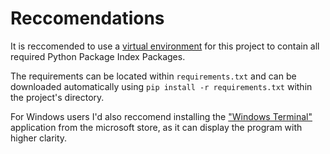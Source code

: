 # Reccomendations
It is reccomended to use a [virtual environment](https://docs.python.org/3/library/venv.html) for this project to contain all required Python Package Index Packages.

The requirements can be located within `requirements.txt` and can be downloaded automatically using `pip install -r requirements.txt` within the project's directory.

For Windows users I'd also reccomend installing the ["Windows Terminal"](https://apps.microsoft.com/detail/9N0DX20HK701?hl=en-us&gl=GB&ocid=pdpshare) application from the microsoft store, as it can display the program with higher clarity.